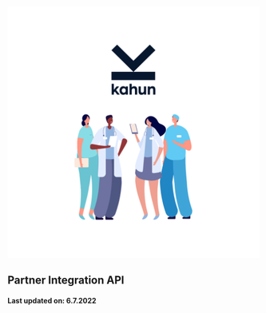 <!-- _coverpage.md -->
![logo](splash.svg)
## Partner Integration API
#### **Last updated on: 6.7.2022**

